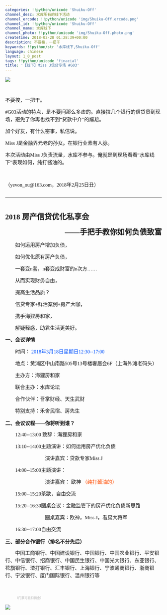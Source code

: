 ```yaml
---
categories: !!python/unicode 'Shuiku-Off'
channel_desc: 水库所有的线下活动
channel_ercode: !!python/unicode 'img/Shuiku-Off.ercode.png'
channel_id: !!python/unicode 'Shuiku-Off'
channel_name: 水库线下
channel_photo: !!python/unicode 'img/Shuiku-Off.photo.png'
createtime: 2018-02-28 01:28:39+00:00
description: 不要梭，一把干
keywords: !!python/str '水库线下,Shuiku-Off'
language: chinese
layout: 1_0_post
tags: !!python/unicode 'finacial'
title: '【线下】Miss J信贷专场 #G03'
---
```

<div class="rich_media_content" id="js_content">
<p>
<span style="font-size:16px;font-family:华文楷体;">
</span>
</p>
<p>
<img class="" data-ratio="0.5556946182728411" data-s="300,640" data-src="" data-type="jpeg" data-w="799" src="{{ '/img/ibkgib9IoiaJWkPgrO2icicRUzrBYKFSazibicIyXMOSx8qRiaOhUdZMc8VNSkkkzMD8z4kLL69mNSnq96ibaEgC1SHaYTg.jpeg' | prepend: site.img | replace: '//','/' }}" style=""/>
</p>
<p>
<span style="font-size:16px;font-family:华文楷体;">
</span>
<br/>
</p>
<p>
<span style="font-family: 华文楷体;font-size: 16px;">
          不要梭，一把干。
         </span>
<br/>
</p>
<p>
<span style="font-size: 16px;font-family: 华文楷体;">
          #G03活动的特点，是不要问那么多虚的。直接拉几个银行的信贷员到现场，避免了你再也找不到“贷款中介”的尴尬。
         </span>
<br/>
<span style="font-size:16px;font-family:华文楷体;">
</span>
</p>
<p>
<span style="font-size:16px;font-family:华文楷体;">
          加个好友，有什么密事，私信说。
         </span>
</p>
<p>
<span style="font-size:16px;font-family:华文楷体;">
</span>
</p>
<p>
<span style="font-size:16px;font-family:华文楷体;">
          Miss J是金融界元老的孙女。在银行业素有人脉。
         </span>
</p>
<p style="border-width: initial;border-style: none;border-color: initial;padding: 0px 0px 1px;">
<span style="font-size:16px;font-family:华文楷体;">
          本次活动由Miss J负责流量，水库不参与。俺就是到现场看看“水库线下”表现如何，纯打酱油的。
         </span>
</p>
<p style="border-width: initial;border-style: none;border-color: initial;padding: 0px 0px 1px;">
<span style="font-size:16px;font-family:华文楷体;">
<br/>
</span>
</p>
<p style="border-width: initial;border-style: none;border-color: initial;padding: 0px 0px 1px;">
<span style="font-size:16px;font-family:华文楷体;">
          （yevon_ou@163.com，2018年2月25日丑）
         </span>
</p>
<p style="border-width: initial;border-style: none;border-color: initial;padding: 0px 0px 1px;">
<span style="font-size:16px;font-family:华文楷体;">
</span>
</p>
<hr/>
<p style="margin-right: 48px;text-indent: 0em;text-align: left;">
<strong>
<span style="font-size:24px;font-family:宋体;">
<br/>
           2018
          </span>
</strong>
<strong>
<span style="font-size:24px;font-family:宋体;">
           房产信贷优化私享会
          </span>
</strong>
</p>
<p style="text-align: right;margin-bottom: 15px;">
<strong>
<span style="font-size:24px;font-family:宋体;">
           ——手把手教你如何负债致富
          </span>
</strong>
</p>
<p style="text-indent:32px;line-height:150%;">
<span style="font-size:16px;line-height:150%;font-family:仿宋;">
          如何运用房产增加负债，
         </span>
</p>
<p style="text-indent:32px;line-height:150%;">
<span style="font-size:16px;line-height:150%;font-family:仿宋;">
          如何优化原有房产负债，
         </span>
</p>
<p style="text-indent:32px;line-height:150%;">
<span style="font-size:16px;line-height:150%;font-family:仿宋;">
          一套变n套，n套变成财富的n次方……
         </span>
</p>
<p style="text-indent:32px;line-height:150%;">
<span style="font-size:16px;line-height:150%;font-family:仿宋;">
          从而实现财务自由，
         </span>
</p>
<p style="text-indent:32px;line-height:150%;">
<span style="font-size:16px;line-height:150%;font-family:仿宋;">
          提高生活品质？
         </span>
</p>
<p style="text-indent:32px;line-height:150%;">
<span style="font-size:16px;line-height:150%;font-family:仿宋;">
          信贷专家+鲜活案例+房产大咖，
         </span>
</p>
<p style="text-indent:32px;line-height:150%;">
<span style="font-size:16px;line-height:150%;font-family:仿宋;">
          携手海狸房和家，
         </span>
</p>
<p style="text-indent:32px;line-height:150%;">
<span style="font-size:16px;line-height:150%;font-family:仿宋;">
          解疑释惑，助君生活更美好。
         </span>
</p>
<p style="line-height:150%;">
<strong>
<span style="font-size:16px;line-height:150%;font-family:仿宋;">
</span>
</strong>
</p>
<p style="line-height:150%;">
<strong>
<span style="font-size:16px;line-height:150%;font-family:仿宋;">
           一、会议详情
          </span>
</strong>
</p>
<p style="text-indent:32px;line-height:150%;">
<span style="font-size:16px;line-height:150%;font-family:仿宋;">
          时间：
          <span style="font-size: 16px;line-height: 150%;font-family: 仿宋;color: rgb(0, 82, 255);">
           2018年3月18日星期日12:30--17:00
          </span>
</span>
</p>
<p style="text-indent:32px;line-height:150%;">
<span style="font-size:16px;line-height:150%;font-family:仿宋;">
          地点：黄浦区中山南路505号13号楼奢居会6F（上海外滩老码头）
         </span>
</p>
<p style="text-indent:32px;line-height:150%;">
<span style="font-size:16px;line-height:150%;font-family:仿宋;">
          主办方：海狸房和家
         </span>
</p>
<p style="text-indent:32px;line-height:150%;">
<span style="font-size:16px;line-height:150%;font-family:仿宋;">
          联合主办：水库论坛
         </span>
</p>
<p style="text-indent:32px;line-height:150%;">
<span style="font-size:16px;line-height:150%;font-family:仿宋;">
          合作伙伴：吾掌财经、天生武财
         </span>
</p>
<p style="text-indent:32px;line-height:150%;">
<span style="font-size:16px;line-height:150%;font-family:仿宋;">
          特别支持：禾舍民宿、房先生
         </span>
</p>
<p style="text-indent:32px;line-height:150%;">
<span style="font-size:16px;line-height:150%;font-family:仿宋;">
</span>
</p>
<p>
<strong>
<span style="font-size:16px;font-family:仿宋;">
           二、会议议程——你将听到谁？
          </span>
</strong>
</p>
<p style="text-indent:32px;line-height:150%;">
<span style="font-size:16px;line-height:150%;font-family:仿宋;">
          12:40--13:00 致辞：海狸房和家
         </span>
</p>
<p style="text-indent:128px;line-height:150%;">
<span style="font-size:16px;line-height:150%;font-family:仿宋;">
</span>
</p>
<p style="text-indent:32px;line-height:150%;">
<span style="font-size:16px;line-height:150%;font-family:仿宋;">
          13:10--14:00主题演讲：如何运用房产优化负债
         </span>
</p>
<p style="text-indent:128px;line-height:150%;">
<span style="font-size:16px;line-height:150%;font-family:仿宋;">
          演讲嘉宾：贷款专家Miss J
         </span>
</p>
<p style="text-indent:32px;line-height:150%;">
<span style="font-size:16px;line-height:150%;font-family:仿宋;">
          14:00--15:00主题演讲：
         </span>
</p>
<p style="text-indent:128px;line-height:150%;">
<span style="font-size:16px;line-height:150%;font-family:仿宋;">
          演讲嘉宾： 欧神
          <span style="font-size: 16px;line-height: 150%;font-family: 仿宋;color: rgb(255, 76, 0);">
           （纯打酱油的）
          </span>
</span>
</p>
<p style="text-indent:32px;line-height:150%;">
<span style="font-size:16px;line-height:150%;font-family:仿宋;">
          15:00--15:20茶歇，自由交流
         </span>
</p>
<p style="text-indent:32px;line-height:150%;">
<span style="font-size:16px;line-height:150%;font-family:仿宋;">
          15:20--16:30圆桌会议：金融监管下的房产优化负债新思路
         </span>
</p>
<p style="text-indent:128px;line-height:150%;">
<span style="font-size:16px;line-height:150%;font-family:仿宋;">
          圆桌嘉宾：欧神，Miss J，看房大将军
         </span>
</p>
<p style="text-indent:32px;line-height:150%;">
<span style="font-size:16px;line-height:150%;font-family:仿宋;">
          16:30--17:00自由交流
         </span>
</p>
<p>
<strong>
<span style="font-size:16px;font-family:仿宋;">
</span>
</strong>
</p>
<p>
<strong>
<span style="font-size:16px;font-family:仿宋;">
           三、部分合作银行（排名不分先后）
          </span>
</strong>
</p>
<p style="text-indent:32px;line-height:150%;">
<span style="font-size:16px;line-height:150%;font-family:仿宋;">
          中国工商银行、中国建设银行、中国银行、中国农业银行、平安银行、中信银行、招商银行、中国民生银行、中国光大银行、东亚银行、花旗银行、渣打银行、汇丰银行、上海银行、宁波通商银行、浙商银行、宁波银行、厦门国际银行、温州银行等
         </span>
</p>
<p style="text-indent:32px;line-height:150%;">
<span style="font-size:16px;line-height:150%;font-family:仿宋;">
<br/>
</span>
</p>
<p style="text-indent:32px;line-height:150%;">
<span style="line-height: 150%;font-family: 仿宋;font-size: 10px;color: rgb(178, 178, 178);">
          （门票可抵扣佣金）
         </span>
</p>
<p>
<img class="" data-copyright="0" data-ratio="1.7777777777777777" data-s="300,640" data-src="" data-type="jpeg" data-w="450" src="{{ '/img/ibkgib9IoiaJWkPgrO2icicRUzrBYKFSazibicIhkuao9N7icKgbOX7yv8xc03hSFTgZm0US0pS8MTahyhIzTZxjZ13TDA.jpeg' | prepend: site.img | replace: '//','/' }}" style=""/>
</p>
</div>